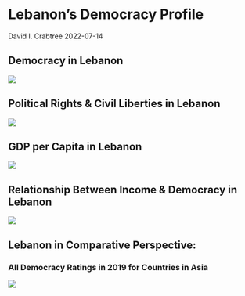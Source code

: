 Lebanon’s Democracy Profile
================
David I. Crabtree
2022-07-14

## Democracy in Lebanon

![](C:\Users\David\Desktop\PROGRA~1\FILESA~1\DEMOCR~1\reports\LEBANO~1/figure-gfm/Demscore-1.png)<!-- -->

## Political Rights & Civil Liberties in Lebanon

![](C:\Users\David\Desktop\PROGRA~1\FILESA~1\DEMOCR~1\reports\LEBANO~1/figure-gfm/Political%20Rights%20&%20Civil%20Libs-1.png)<!-- -->

## GDP per Capita in Lebanon

![](C:\Users\David\Desktop\PROGRA~1\FILESA~1\DEMOCR~1\reports\LEBANO~1/figure-gfm/GDP%20per%20Capita-1.png)<!-- -->

## Relationship Between Income & Democracy in Lebanon

![](C:\Users\David\Desktop\PROGRA~1\FILESA~1\DEMOCR~1\reports\LEBANO~1/figure-gfm/Income%20&%20Dem-1.png)<!-- -->

## Lebanon in Comparative Perspective:

### All Democracy Ratings in 2019 for Countries in Asia

![](C:\Users\David\Desktop\PROGRA~1\FILESA~1\DEMOCR~1\reports\LEBANO~1/figure-gfm/Democracy%20in%20Comparative%20Perspective-1.png)<!-- -->

